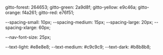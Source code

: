 gitto-forest: 264653;
gitto-green: 2a9d8f;
gitto-yellow: e9c46a;
gitto-orange: f4a261;
gitto-red: e76f51;

--spacing-small: 10px;
--spacing-medium: 15px;
--spacing-large: 20px;
--spacing-xlarge: 60px;

--nav-font-size: 25px;

--text-light: #e8e8e8;
--text-medium: #c9c9c9;
--text-dark: #b8b8b8;
